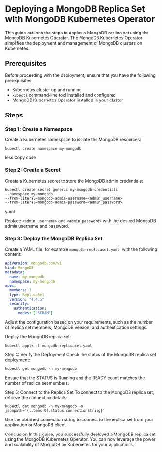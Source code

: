 # Deploying a MongoDB Replica Set with MongoDB Kubernetes Operator

This guide outlines the steps to deploy a MongoDB replica set using the MongoDB Kubernetes Operator. The MongoDB Kubernetes Operator simplifies the deployment and management of MongoDB clusters on Kubernetes.

## Prerequisites

Before proceeding with the deployment, ensure that you have the following prerequisites:

- Kubernetes cluster up and running
- `kubectl` command-line tool installed and configured
- MongoDB Kubernetes Operator installed in your cluster

## Steps

### Step 1: Create a Namespace

Create a Kubernetes namespace to isolate the MongoDB resources:
```
kubectl create namespace my-mongodb
```
less
Copy code

### Step 2: Create a Secret

Create a Kubernetes secret to store the MongoDB admin credentials:
```
kubectl create secret generic my-mongodb-credentials
--namespace my-mongodb
--from-literal=mongodb-admin-username=<admin_username>
--from-literal=mongodb-admin-password=<admin_password>
```

yaml

Replace `<admin_username>` and `<admin_password>` with the desired MongoDB admin username and password.

### Step 3: Deploy the MongoDB Replica Set

Create a YAML file, for example `mongodb-replicaset.yaml`, with the following content:

```yaml
apiVersion: mongodb.com/v1
kind: MongoDB
metadata:
  name: my-mongodb
  namespace: my-mongodb
spec:
  members: 3
  type: ReplicaSet
  version: "4.4.5"
  security:
    authentication:
      modes: ["SCRAM"] 
```      
      
     
Adjust the configuration based on your requirements, such as the number of replica set members, MongoDB version, and authentication settings.

Deploy the MongoDB replica set:
```
kubectl apply -f mongodb-replicaset.yaml
```
Step 4: Verify the Deployment
Check the status of the MongoDB replica set deployment:
```
kubectl get mongodb -n my-mongodb
```
Ensure that the STATUS is Running and the READY count matches the number of replica set members.

Step 5: Connect to the Replica Set
To connect to the MongoDB replica set, retrieve the connection details:
```
kubectl get mongodb -n my-mongodb -o jsonpath='{.items[0].status.connectionString}'
```
Use the obtained connection string to connect to the replica set from your application or MongoDB client.

Conclusion
In this guide, you successfully deployed a MongoDB replica set using the MongoDB Kubernetes Operator. You can now leverage the power and scalability of MongoDB on Kubernetes for your applications.
